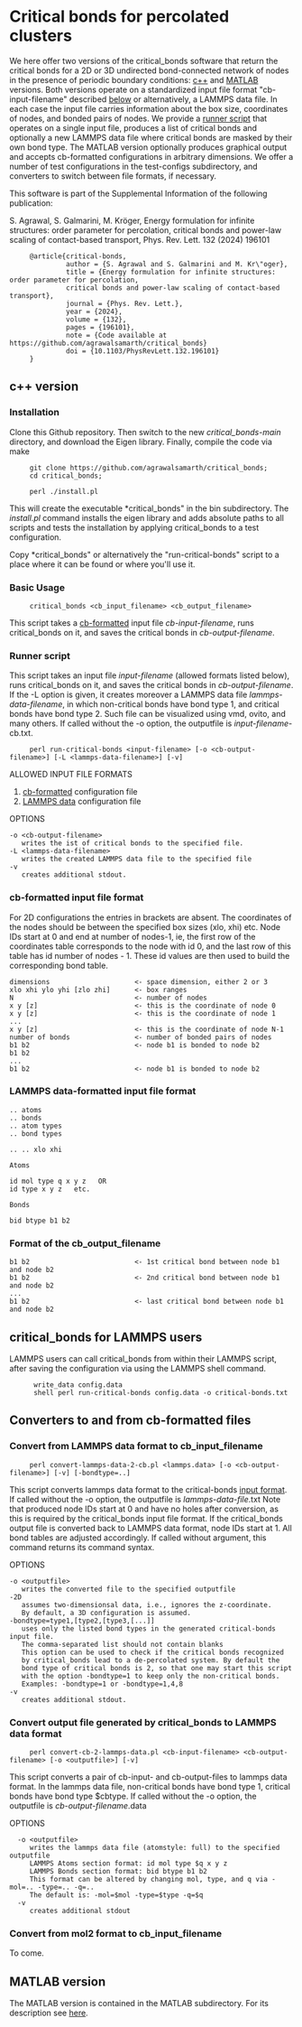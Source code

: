 # Critical bonds for percolated clusters

We here offer two versions of the critical_bonds software that return the critical bonds for a 2D or 3D undirected bond-connected network of nodes in the presence of periodic boundary conditions: [c++](#c++) and [MATLAB](#MATLAB) versions. Both versions operate on a standardized input file format "cb-input-filename" described [below](#input) or alternatively, a LAMMPS data file. In each case the input file carries information about the box size, coordinates of nodes, and bonded pairs of nodes. We provide a [runner script](#runscript) that operates on a single input file, produces a list of critical bonds and optionally a new LAMMPS data file where critical bonds are masked by their own bond type. The MATLAB version optionally produces graphical output and accepts cb-formatted configurations in arbitrary dimensions. We offer a number of test configurations in the test-configs subdirectory, and converters to switch between file formats, if necessary.  

This software is part of the Supplemental Information of the following publication: 

S. Agrawal, S. Galmarini, M. Kröger, 
Energy formulation for infinite structures: order parameter for percolation, critical bonds and power-law scaling of contact-based transport,
Phys. Rev. Lett. 132 (2024) 196101

         @article{critical-bonds,
                  author = {S. Agrawal and S. Galmarini and M. Kr\"oger}, 
                  title = {Energy formulation for infinite structures: order parameter for percolation, 
                  critical bonds and power-law scaling of contact-based transport},
                  journal = {Phys. Rev. Lett.},
                  year = {2024},
                  volume = {132},
                  pages = {196101},
                  note = {Code available at https://github.com/agrawalsamarth/critical_bonds}
                  doi = {10.1103/PhysRevLett.132.196101} 
         }

## c++ version <a name="c++"></a>

### Installation 

Clone this Github repository. Then switch to the new *critical_bonds-main* directory, and download the Eigen library. Finally, compile the code via make

         git clone https://github.com/agrawalsamarth/critical_bonds;
         cd critical_bonds; 
         
         perl ./install.pl

This will create the executable *critical_bonds" in the bin subdirectory. The *install.pl* command installs the eigen library and adds absolute paths to all scripts and tests the installation by applying critical_bonds to a test configuration. 

Copy *critical_bonds" or alternatively the "run-critical-bonds" script to a place where it can be found or where you'll use it.

### Basic Usage

         critical_bonds <cb_input_filename> <cb_output_filename>

This script takes a [cb-formatted](#input) input file *cb-input-filename*, runs critical_bonds on it, and saves the critical bonds in *cb-output-filename*. 

### Runner script<a name="runscript"></a>

This script takes an input file *input-filename* (allowed formats listed below), runs critical_bonds on it, and saves the critical bonds in *cb-output-filename*. If the -L option is given, it creates moreover a LAMMPS data file *lammps-data-filename*, in which non-critical bonds have bond type 1, and critical bonds have bond type 2. Such file can be visualized using vmd, ovito, and many others. If called without the -o option, the outputfile is *input-filename*-cb.txt.

         perl run-critical-bonds <input-filename> [-o <cb-output-filename>] [-L <lammps-data-filename>] [-v]

ALLOWED INPUT FILE FORMATS 

1) [cb-formatted](#input) configuration file
2) [LAMMPS data](#lammpsdata) configuration file

OPTIONS

    -o <cb-output-filename>
       writes the ist of critical bonds to the specified file.
    -L <lammps-data-filename>
       writes the created LAMMPS data file to the specified file
    -v
       creates additional stdout.

### cb-formatted input file format<a name=input></a>

For 2D configurations the entries in brackets are absent. The coordinates of the nodes should be between the specified box sizes (xlo, xhi) etc. Node IDs start at 0 and end at number of nodes-1, ie, the first row of the coordinates table corresponds to the node with id 0, and the last row of this table has id number of nodes - 1. These id values are then used to build the corresponding bond table.

    dimensions                     <- space dimension, either 2 or 3
    xlo xhi ylo yhi [zlo zhi]      <- box ranges
    N                              <- number of nodes
    x y [z]                        <- this is the coordinate of node 0
    x y [z]                        <- this is the coordinate of node 1
    ...
    x y [z]                        <- this is the coordinate of node N-1
    number of bonds                <- number of bonded pairs of nodes
    b1 b2                          <- node b1 is bonded to node b2
    b1 b2                          
    ...
    b1 b2                          <- node b1 is bonded to node b2

### LAMMPS data-formatted input file format<a name="lammpsdata">

    .. atoms
    .. bonds
    .. atom types
    .. bond types

    .. .. xlo xhi

    Atoms 

    id mol type q x y z   OR 
    id type x y z   etc. 

    Bonds 

    bid btype b1 b2 

### Format of the cb_output_filename

    b1 b2                          <- 1st critical bond between node b1 and node b2
    b1 b2                          <- 2nd critical bond between node b1 and node b2
    ...
    b1 b2                          <- last critical bond between node b1 and node b2

## critical_bonds for LAMMPS users <a name="LAMMPS"></a>

LAMMPS users can call critical_bonds from within their LAMMPS script, after saving the configuration via using the LAMMPS shell command. 

          write_data config.data 
          shell perl run-critical-bonds config.data -o critical-bonds.txt

## Converters to and from cb-formatted files <a name="converters"></a>

### Convert from LAMMPS data format to cb_input_filename

         perl convert-lammps-data-2-cb.pl <lammps.data> [-o <cb-output-filename>] [-v] [-bondtype=..]

This script converts lammps data format to the critical-bonds [input format](#input).
If called without the -o option, the outputfile is *lammps-data-file*.txt
Note that produced node IDs start at 0 and have no holes after conversion, as this
is required by the critical_bonds input file format. If the critical_bonds
output file is converted back to LAMMPS data format, node IDs start at 1.
All bond tables are adjusted accordingly. If called without argument, this command returns its command syntax. 

OPTIONS

    -o <outputfile>
       writes the converted file to the specified outputfile
    -2D
       assumes two-dimensionsal data, i.e., ignores the z-coordinate.
       By default, a 3D configuration is assumed.
    -bondtype=type1,[type2,[type3,[...]]
       uses only the listed bond types in the generated critical-bonds input file.
       The comma-separated list should not contain blanks
       This option can be used to check if the critical bonds recognized
       by critical_bonds lead to a de-percolated system. By default the
       bond type of critical bonds is 2, so that one may start this script
       with the option -bondtype=1 to keep only the non-critical bonds.
       Examples: -bondtype=1 or -bondtype=1,4,8
    -v
       creates additional stdout.

### Convert output file generated by critical_bonds to LAMMPS data format

         perl convert-cb-2-lammps-data.pl <cb-input-filename> <cb-output-filename> [-o <outputfile>] [-v]

This script converts a pair of cb-input- and cb-output-files to lammps data format.
In the lammps data file, non-critical bonds have bond type 1, critical bonds have bond type $cbtype.
If called without the -o option, the outputfile is *cb-output-filename*.data

OPTIONS

      -o <outputfile>
         writes the lammps data file (atomstyle: full) to the specified outputfile
         LAMMPS Atoms section format: id mol type $q x y z
         LAMMPS Bonds section format: bid btype b1 b2
         This format can be altered by changing mol, type, and q via -mol=.. -type=.. -q=..
         The default is: -mol=$mol -type=$type -q=$q
      -v
         creates additional stdout

### Convert from mol2 format to cb_input_filename

To come.

## MATLAB version<a name="MATLAB">

The MATLAB version is contained in the MATLAB subdirectory. For its description see [here](MATLAB).
